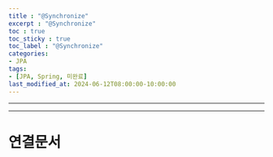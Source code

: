 ```yaml
---
title : "@Synchronize"
excerpt : "@Synchronize"
toc : true
toc_sticky : true
toc_label : "@Synchronize"
categories:
- JPA
tags:
- [JPA, Spring, 미완료]
last_modified_at: 2024-06-12T08:00:00-10:00:00
---
```

  
---
  
---
  
# 연결문서
